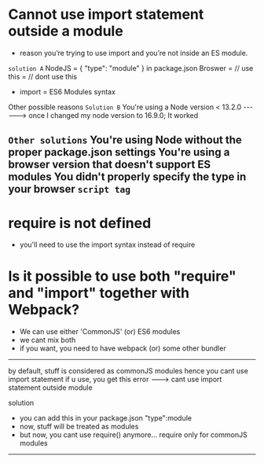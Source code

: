 # Cannot use import statement outside a module
- reason
    you’re trying to use import and you’re not inside an ES module.

`solution A`
    NodeJS = { "type": "module" } in package.json
    Broswer = <script type="module" src="./file.js"></script>           // use this
            = <script src="./file.js"></script>                         // dont use this
- import = ES6 Modules syntax

Other possible reasons
`Solution B`
You're using a Node version < 13.2.0 ------> once I changed my node version to 16.9.0; It worked

`Other solutions`
You're using Node without the proper package.json settings
You're using a browser version that doesn't support ES modules
You didn't properly specify the type in your browser `script tag`
-------------------------------------------------------------------------------------------------------------
# require is not defined
- you'll need to use the import syntax instead of require


# Is it possible to use both "require" and "import" together with Webpack?
- We can use either 'CommonJS'  (or)        ES6 modules
- we cant mix both
- if you want, you need to have webpack (or) some other bundler
-------------------------------------------------------------------------------------------------------------
by default, stuff is considered as commonJS modules
hence you cant use import statement
if u use, you get this error ---> cant use import statement outside module

solution
- you can add this in your package.json
    "type":module
- now, stuff will be treated as modules
- but now, you cant use require() anymore... require only for commonJS modules

---------------------------------------------------------------------------------------------------------